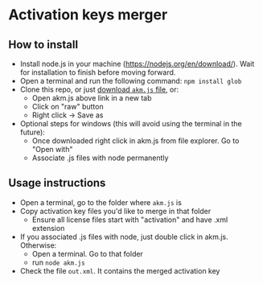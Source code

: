 # Activation keys merger
## How to install
* Install node.js in your machine (https://nodejs.org/en/download/). Wait for installation to finish before moving forward.
* Open a terminal and run the following command: `npm install glob`
* Clone this repo, or just [download `akm.js` file](https://raw.githubusercontent.com/dsanz/scripts/master/activation-key-merger/akm.js), or: 
	* Open akm.js above link in a new tab
	* Click on "raw" button
	* Right click → Save as
* Optional steps for windows (this will avoid using the terminal in the future): 
	* Once downloaded right click in akm.js from file explorer. Go to "Open with" 
	* Associate .js files with node permanently

## Usage instructions
* Open a terminal, go to the folder where `akm.js` is
* Copy activation key files you'd like to merge in that folder 
	* Ensure all license files start with "activation" and have .xml extension
* If you associated .js files with node, just double click in akm.js. Otherwise: 
	* Open a terminal. Go to that folder
	* run `node akm.js`
* Check the file `out.xml`. It contains the merged activation key  

